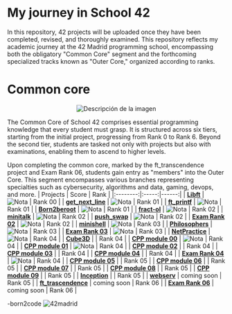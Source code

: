 # My journey in School 42

In this repository, 42 projects will be uploaded once they have been completed, revised, and thoroughly examined. This repository reflects my academic journey at the 42 Madrid programming school, encompassing both the obligatory "Common Core" segment and the forthcoming specialized tracks known as "Outer Core," organized according to ranks.


# Common core
<p align="center">
  <img src="https://github.com/user-attachments/assets/fbe0c3e2-6343-4554-b22e-a0df8625d222") alt="Descripción de la imagen">
</p>

The Common Core of School 42 comprises essential programming knowledge that every student must grasp. It is structured across six tiers, starting from the initial project, progressing from Rank 0 to Rank 6. Beyond the second tier, students are tasked not only with projects but also with examinations, enabling them to ascend to higher levels.

Upon completing the common core, marked by the ft_transcendence project and Exam Rank 06, students gain entry as "members" into the Outer Core. This segment encompasses various branches representing specialties such as cybersecurity, algorithms and data, gaming, devops, and more. 
| Projects | Score | Rank |
|:--------:|:-----:|------:|
| [**Libft**](https://github.com/ismaelucky342/Libft) | ![Nota](https://img.shields.io/badge/125-brightgreen) | Rank 00 |
| [**get_next_line**](https://github.com/ismaelucky342/get_next_line) | ![Nota](https://img.shields.io/badge/125-brightgreen) | Rank 01 |
| [**ft_printf**](https://github.com/ismaelucky342/ft_printf) | ![Nota](https://img.shields.io/badge/100-brightgreen) | Rank 01 |
| [**Born2beroot**](https://github.com/ismaelucky342/ft_printf) | ![Nota](https://img.shields.io/badge/125-brightgreen) | Rank 01 |
| [**fract-ol**](https://github.com/ismaelucky342/fract-ol) | ![Nota](https://img.shields.io/badge/125-brightgreen) | Rank 02 |
| [**minitalk**](https://github.com/ismaelucky342/minitalk/tree/main) | ![Nota](https://img.shields.io/badge/125-brightgreen) | Rank 02 |
| [**push_swap**](https://github.com/ismaelucky342/push_swap) | ![Nota](https://img.shields.io/badge/100-brightgreen) | Rank 02 |
| [**Exam Rank 02**](https://github.com/ismaelucky342/42_exams/tree/main/Exam_Rank_02) | ![Nota](https://img.shields.io/badge/100-brightgreen) | Rank 02 |
| [**minishell**](https://github.com/ismaelucky342/MiniShell) | ![Nota](https://img.shields.io/badge/125-brightgreen) | Rank 03 |
| [**Philosophers**](https://github.com/ismaelucky342/Born2code/tree/main/Rank%2003/Philosophers) | ![Nota](https://img.shields.io/badge/125-brightgreen) | Rank 03 |
| [**Exam Rank 03**](https://github.com/ismaelucky342/42_exams/tree/main/Exam_Rank_03) | ![Nota](https://img.shields.io/badge/100-brightgreen) | Rank 03 |
| [**NetPractice**](https://github.com/ismaelucky342/NetPractice) | ![Nota](https://img.shields.io/badge/100-brightgreen) | Rank 04 |
| [**Cube3D**](https://github.com/ismaelucky342/Cub_3D) | | Rank 04 |
| [**CPP module 00**](https://github.com/ismaelucky342/CPP_Module_00) | ![Nota](https://img.shields.io/badge/100-brightgreen) | Rank 04 |
| [**CPP module 01**](https://github.com/ismaelucky342/CPP_Module_01) | ![Nota](https://img.shields.io/badge/100-brightgreen) | Rank 04 |
| [**CPP module 02**](https://github.com/ismaelucky342/CPP_Module_02) | | Rank 04 |
| [**CPP module 03**](https://github.com/ismaelucky342/CPP_Module_03) | | Rank 04 |
| [**CPP module 04**](https://github.com/ismaelucky342/CPP_Module_04) | | Rank 04 |
| [**Exam Rank 04**](https://github.com/ismaelucky342/42_exams/tree/main/Exam_Rank_04) | ![Nota](https://img.shields.io/badge/100-brightgreen) | Rank 04 |
| [**CPP module 05**](https://github.com/ismaelucky342/CPP_Module_05) | | Rank 05 |
| [**CPP module 06**](https://github.com/ismaelucky342/CPP_Module_06) | | Rank 05 |
| [**CPP module 07**](https://github.com/ismaelucky342/CPP_Module_07) | | Rank 05 |
| [**CPP module 08**](https://github.com/ismaelucky342/CPP_Module_08) | | Rank 05 |
| [**CPP module 09**](https://github.com/ismaelucky342/CPP_Module_09) | | Rank 05 |
| [**Inception**](https://github.com/ismaelucky342/Inception) | | Rank 05 |
| [**webserv**](https://github.com/ismaelucky342/webserv) | coming soon | Rank 05 |
| [**ft_trascendence**](https://github.com/ismaelucky342/ft_trascendence) | coming soon | Rank 06 |
| [**Exam Rank 06**](https://github.com/ismaelucky342/42_exams/tree/main/Exam_Rank_06) | coming soon | Rank 06 |



-born2code
![42madrid](https://github.com/ismaelucky342/Born2code/assets/153450550/3a377f34-9156-4eff-b04b-71c4b128523e)

